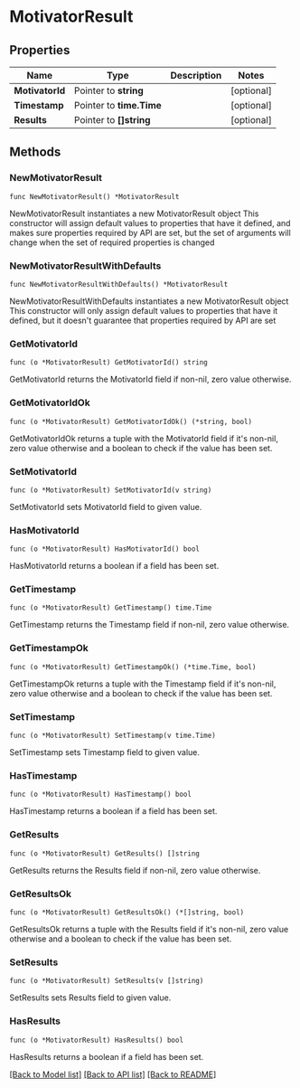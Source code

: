 # MotivatorResult

## Properties

Name | Type | Description | Notes
------------ | ------------- | ------------- | -------------
**MotivatorId** | Pointer to **string** |  | [optional] 
**Timestamp** | Pointer to **time.Time** |  | [optional] 
**Results** | Pointer to **[]string** |  | [optional] 

## Methods

### NewMotivatorResult

`func NewMotivatorResult() *MotivatorResult`

NewMotivatorResult instantiates a new MotivatorResult object
This constructor will assign default values to properties that have it defined,
and makes sure properties required by API are set, but the set of arguments
will change when the set of required properties is changed

### NewMotivatorResultWithDefaults

`func NewMotivatorResultWithDefaults() *MotivatorResult`

NewMotivatorResultWithDefaults instantiates a new MotivatorResult object
This constructor will only assign default values to properties that have it defined,
but it doesn't guarantee that properties required by API are set

### GetMotivatorId

`func (o *MotivatorResult) GetMotivatorId() string`

GetMotivatorId returns the MotivatorId field if non-nil, zero value otherwise.

### GetMotivatorIdOk

`func (o *MotivatorResult) GetMotivatorIdOk() (*string, bool)`

GetMotivatorIdOk returns a tuple with the MotivatorId field if it's non-nil, zero value otherwise
and a boolean to check if the value has been set.

### SetMotivatorId

`func (o *MotivatorResult) SetMotivatorId(v string)`

SetMotivatorId sets MotivatorId field to given value.

### HasMotivatorId

`func (o *MotivatorResult) HasMotivatorId() bool`

HasMotivatorId returns a boolean if a field has been set.

### GetTimestamp

`func (o *MotivatorResult) GetTimestamp() time.Time`

GetTimestamp returns the Timestamp field if non-nil, zero value otherwise.

### GetTimestampOk

`func (o *MotivatorResult) GetTimestampOk() (*time.Time, bool)`

GetTimestampOk returns a tuple with the Timestamp field if it's non-nil, zero value otherwise
and a boolean to check if the value has been set.

### SetTimestamp

`func (o *MotivatorResult) SetTimestamp(v time.Time)`

SetTimestamp sets Timestamp field to given value.

### HasTimestamp

`func (o *MotivatorResult) HasTimestamp() bool`

HasTimestamp returns a boolean if a field has been set.

### GetResults

`func (o *MotivatorResult) GetResults() []string`

GetResults returns the Results field if non-nil, zero value otherwise.

### GetResultsOk

`func (o *MotivatorResult) GetResultsOk() (*[]string, bool)`

GetResultsOk returns a tuple with the Results field if it's non-nil, zero value otherwise
and a boolean to check if the value has been set.

### SetResults

`func (o *MotivatorResult) SetResults(v []string)`

SetResults sets Results field to given value.

### HasResults

`func (o *MotivatorResult) HasResults() bool`

HasResults returns a boolean if a field has been set.


[[Back to Model list]](../README.md#documentation-for-models) [[Back to API list]](../README.md#documentation-for-api-endpoints) [[Back to README]](../README.md)


